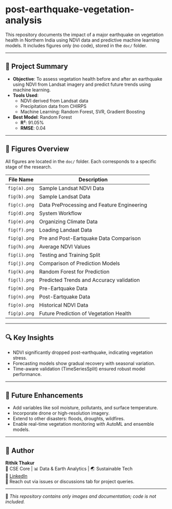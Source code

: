 # post-earthquake-vegetation-analysis

This repository documents the impact of a major earthquake on vegetation health in Northern India using NDVI data and predictive machine learning models. It includes figures only (no code), stored in the `doc/` folder.

---

## 📘 Project Summary

- **Objective**: To assess vegetation health before and after an earthquake using NDVI from Landsat imagery and predict future trends using machine learning.
- **Tools Used**:
  - NDVI derived from Landsat data
  - Precipitation data from CHIRPS
  - Machine Learning: Random Forest, SVR, Gradient Boosting
- **Best Model**: Random Forest  
  - **R²**: 91.05%  
  - **RMSE**: 0.04  

---

## 📂 Figures Overview

All figures are located in the `doc/` folder. Each corresponds to a specific stage of the research.

| File Name     | Description |
|---------------|-------------|
| `fig(a).png`  | Sample Landsat NDVI Data |
| `fig(b).png`  | Sample Landsat Data |
| `fig(c).png`  | Data PreProcessing and Feature Engineering |
| `fig(d).png`  | System Workflow |
| `fig(e).png`  | Organizing Climate Data |
| `fig(f).png`  | Loading Landaat Data |
| `fig(g).png`  | Pre and Post-Eartquake Data Comparison |
| `fig(h).png`  | Average NDVI Values |
| `fig(i).png`  | Testing and Training Split |
| `fig(j).png`  | Comparison of Prediction Models |
| `fig(k).png`  | Random Forest for Prediction |
| `fig(l).png`  | Predicted Trends and Accuracy validation |
| `fig(m).png`  | Pre-Eartquake Data |
| `fig(n).png`  | Post-Eartquake Data |
| `fig(o).png`  | Historical NDVI  Data |
| `fig(p).png`  | Future Prediction of Vegetation Health |

---

## 🔍 Key Insights

- NDVI significantly dropped post-earthquake, indicating vegetation stress.
- Forecasting models show gradual recovery with seasonal variation.
- Time-aware validation (TimeSeriesSplit) ensured robust model performance.

---

## 🌱 Future Enhancements

- Add variables like soil moisture, pollutants, and surface temperature.
- Incorporate drone or high-resolution imagery.
- Extend to other disasters: floods, droughts, wildfires.
- Enable real-time vegetation monitoring with AutoML and ensemble models.

---

## 👤 Author

**Rithik Thakur**  
🧠 CSE Core | 📊 Data & Earth Analytics | 🌏 Sustainable Tech  
🔗 [LinkedIn](https://www.linkedin.com/)  
📩 Reach out via issues or discussions tab for project queries.

---

📁 *This repository contains only images and documentation; code is not included.*
